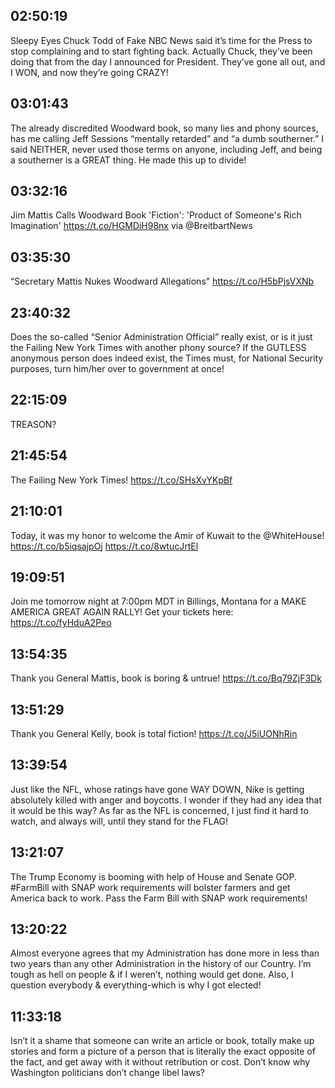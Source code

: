 ## 02:50:19
Sleepy Eyes Chuck Todd of Fake NBC News said it’s time for the Press to stop complaining and to start fighting back. Actually Chuck, they’ve been doing that from the day I announced for President. They’ve gone all out, and I WON, and now they’re going CRAZY!
## 03:01:43
The already discredited Woodward book, so many lies and phony sources, has me calling Jeff Sessions “mentally retarded” and “a dumb southerner.” I said NEITHER, never used those terms on anyone, including Jeff, and being a southerner is a GREAT thing. He made this up to divide!
## 03:32:16
Jim Mattis Calls Woodward Book 'Fiction': 'Product of Someone's Rich Imagination' https://t.co/HGMDiH98nx via @BreitbartNews
## 03:35:30
“Secretary Mattis Nukes Woodward Allegations” https://t.co/H5bPjsVXNb
## 23:40:32
Does the so-called “Senior Administration Official” really exist, or is it just the Failing New York Times with another phony source? If the GUTLESS anonymous person does indeed exist, the Times must, for National Security purposes, turn him/her over to government at once!
## 22:15:09
TREASON?
## 21:45:54
The Failing New York Times! https://t.co/SHsXvYKpBf
## 21:10:01
Today, it was my honor to welcome the Amir of Kuwait to the @WhiteHouse! https://t.co/b5iqsajpOj https://t.co/8wtucJrtEl
## 19:09:51
Join me tomorrow night at 7:00pm MDT in Billings, Montana for a MAKE AMERICA GREAT AGAIN RALLY! Get your tickets here: https://t.co/fyHduA2Peo
## 13:54:35
Thank you General Mattis, book is boring &amp; untrue! https://t.co/Bq79ZjF3Dk
## 13:51:29
Thank you General Kelly, book is total fiction! https://t.co/J5iUONhRin
## 13:39:54
Just like the NFL, whose ratings have gone WAY DOWN, Nike is getting absolutely killed with anger and boycotts. I wonder if they had any idea that it would be this way? As far as the NFL is concerned, I just find it hard to watch, and always will, until they stand for the FLAG!
## 13:21:07
The Trump Economy is booming with help of House and Senate GOP. #FarmBill with SNAP work  requirements will bolster farmers and get America back to work. Pass the Farm Bill with SNAP work requirements!
## 13:20:22
Almost everyone agrees that my Administration has done more in less than two years than any other Administration in the history of our Country. I’m tough as hell on people &amp; if I weren’t, nothing would get done. Also, I question everybody &amp; everything-which is why I got elected!
## 11:33:18
Isn’t it a shame that someone can write an article or book, totally make up stories and form a picture of a person that is literally the exact opposite of the fact, and get away with it without retribution or cost. Don’t know why Washington politicians don’t change libel laws?
